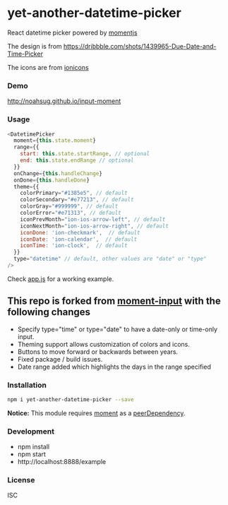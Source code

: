 # yet-another-datetime-picker
React datetime picker powered by [momentjs](http://momentjs.com)

The design is from https://dribbble.com/shots/1439965-Due-Date-and-Time-Picker

The icons are from [ionicons](http://ionicons.com/)

### Demo
http://noahsug.github.io/input-moment

### Usage
``` javascript
<DatetimePicker
  moment={this.state.moment}
  range={{
    start: this.state.startRange, // optional
    end: this.state.endRange // optional
  }}
  onChange={this.handleChange}
  onDone={this.handleDone}
  theme={{
    colorPrimary="#1385e5", // default
    colorSecondary="#e77213", // default
    colorGray="#999999", // default
    colorError="#e71313", // default
    iconPrevMonth="ion-ios-arrow-left", // default
    iconNextMonth="ion-ios-arrow-right", // default
    iconDone: 'ion-checkmark',  // default
    iconDate: 'ion-calendar',  // default
    iconTime: 'ion-clock',  // default
  }}
  type="datetime" // default, other values are "date" or "type"
/>
```
Check [app.js](https://github.com/noahsug/input-moment/blob/master/example/app.js) for a working example.

## This repo is forked from [moment-input](https://www.npmjs.com/package/input-moment) with the following changes
- Specify type="time" or type="date" to have a date-only or time-only input.
- Theming support allows customization of colors and icons.
- Buttons to move forward or backwards between years.
- Fixed package / build issues.
- Date range added which highlights the days in the range specified

### Installation
``` sh
npm i yet-another-datetime-picker --save
```

**Notice:** This module requires [moment](https://www.npmjs.com/package/moment) as a [peerDependency](https://docs.npmjs.com/files/package.json#peerdependencies).

### Development
- npm install
- npm start
- http://localhost:8888/example

### License
ISC
